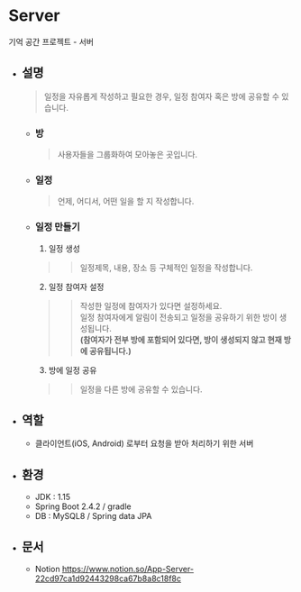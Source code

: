 # Server
기억 공간 프로젝트 - 서버

+ ## 설명
  > 일정을 자유롭게 작성하고 필요한 경우, 일정 참여자 혹은 방에 공유할 수 있습니다.
  
  * ### 방
    > 사용자들을 그룹화하여 모아놓은 곳입니다.

  * ### 일정
    > 언제, 어디서, 어떤 일을 할 지 작성합니다. 

  * ### 일정 만들기
    1. 일정 생성
      > > 일정제목, 내용, 장소 등 구체적인 일정을 작성합니다.
    2. 일정 참여자 설정
      > > 작성한 일정에 참여자가 있다면 설정하세요.   
         일정 참여자에게 알림이 전송되고 일정을 공유하기 위한 방이 생성됩니다.   
         **(참여자가 전부 방에 포함되어 있다면, 방이 생성되지 않고 현재 방에 공유됩니다.)**
    3. 방에 일정 공유
      > > 일정을 다른 방에 공유할 수 있습니다.

+ ## 역할
  * 클라이언트(iOS, Android) 로부터 요청을 받아 처리하기 위한 서버

+ ## 환경
  * JDK : 1.15
  * Spring Boot 2.4.2 / gradle
  * DB : MySQL8 / Spring data JPA

+ ## 문서
  * Notion  https://www.notion.so/App-Server-22cd97ca1d92443298ca67b8a8c18f8c
